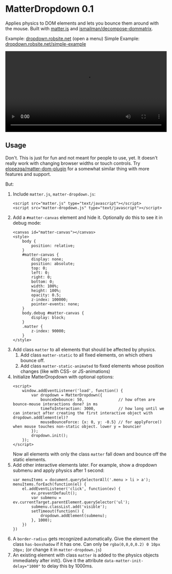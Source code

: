 # MatterDropdown 0.1

Applies physics to DOM elements and lets you bounce them around with the mouse. Built with [matter.js](https://github.com/liabru/matter-js/) and [ismailman/decompose-dommatrix](https://github.com/ismailman/decompose-dommatrix).

Example: [dropdown.robsite.net](https://dropdown.robsite.net) (open a menu)
Simple Example: [dropdown.robsite.net/simple-example](https://dropdown.robsite.net/simple-example)

<video autoplay style="width: 100%" src="https://user-images.githubusercontent.com/26400/147693211-8284641c-fff1-402a-a97b-a5f3221da234.mp4"></video>

## Usage

Don't. This is just for fun and not meant for people to use, yet. It doesn't really work with changing browser widths or touch controls. Try [elopezga/matter-dom-plugin](https://github.com/elopezga/matter-dom-plugin) for a somewhat similar thing with more features and support.

But:

1. Include `matter.js`, `matter-dropdown.js`:
   ```
   <script src="matter.js" type="text/javascript"></script>
   <script src="matter-dropdown.js" type="text/javascript"></script>
   ```
2. Add a `#matter-canvas` element and hide it. Optionally do this to see it in debug mode:
   ```
   <canvas id="matter-canvas"></canvas>
   <style>
       body {
           position: relative;
       }
       #matter-canvas {
           display: none;
           position: absolute;
           top: 0;
           left: 0;
           right: 0;
           bottom: 0;
           width: 100%;
           height: 100%;
           opacity: 0.5;
           z-index: 100000;
           pointer-events: none;
       }
       body.debug #matter-canvas {
           display: block;
       }
       .matter {
           z-index: 90000;
       }
   </style>
   ```
3. Add class `matter` to all elements that should be affected by physics.
   1. Add class `matter-static` to all fixed elements, on which others bounce off.
   2. Add class `matter-static-animated` to fixed elements whose position changes (like with CSS- or JS-animations)
4. Initialize MatterDropdown with optional options:
   ```
   <script>
       window.addEventListener('load', function() {
           var dropdown = MatterDropdown({
               bounceDebounce: 50,               // how often are bounce-mouse interactions done? in ms
               timeToInteraction: 3000,          // how long until we can interact after creating the first interactive object with dropdown.addElement(el)?
               mouseBounceForce: {x: 0, y: -0.5} // for applyForce() when mouse touches non-static object. lower y = bouncier
           });
           dropdown.init();
       });
   </script>
   ```  
   Now all elements with only the class `matter` fall down and bounce off the static elements.
5. Add other interactive elements later. For example, show a dropdown submenu and apply physics after 1 second:
   ```
   var menuItems = document.querySelectorAll('.menu > li > a');
   menuItems.forEach(function(el) {
       el.addEventListener('click', function(ev) {
           ev.preventDefault();
           var submenu = ev.currentTarget.parentElement.querySelector('ul');
           submenu.classList.add('visible');
           setTimeout(function() {
               dropdown.addElement(submenu);
           }, 1000);
       })
   })
   ```
6. A `border-radius` gets recognized automatically. Give the element the class `has-boxshadow` if it has one. Can only be `rgba(0,0,0,0.2) 0 10px 20px;` (or change it in `matter-dropdown.js`)
7. An existing element with class `matter` is added to the physics objects immediately after init(). Give it the attribute `data-matter-init-delay="1000"` to delay this by 1000ms.
   
